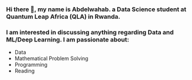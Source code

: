 ### Hi there 👋, my name is Abdelwahab. a Data Science student at Quantum Leap Africa (QLA) in Rwanda.
### I am interested in discussing anything regarding Data and ML/Deep Learning. I am passionate about:
- Data
- Mathematical Problem Solving
- Programming
- Reading

<!--
**abdelwahab01630/abdelwahab01630** is a ✨ _special_ ✨ repository because its `README.md` (this file) appears on your GitHub profile.

Here are some ideas to get you started:

- 🔭 I’m currently working on ...
- 🌱 I’m currently learning ...
- 👯 I’m looking to collaborate on ...
- 🤔 I’m looking for help with ...
- 💬 Ask me about ...
- 📫 How to reach me: ...
- 😄 Pronouns: ...
- ⚡ Fun fact: ...
-->
